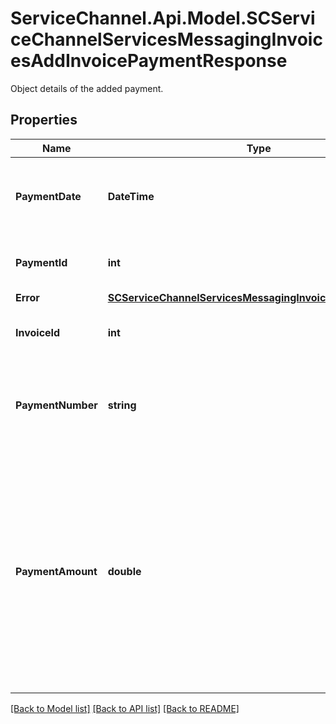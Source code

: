 # ServiceChannel.Api.Model.SCServiceChannelServicesMessagingInvoicesAddInvoicePaymentResponse
Object details of the added payment.

## Properties

Name | Type | Description | Notes
------------ | ------------- | ------------- | -------------
**PaymentDate** | **DateTime** | Date and time when the specified invoice is paid. | [optional] 
**PaymentId** | **int** | Unique numeric invoice payment ID. | [optional] 
**Error** | [**SCServiceChannelServicesMessagingInvoicesResponseError**](SCServiceChannelServicesMessagingInvoicesResponseError.md) |  | [optional] 
**InvoiceId** | **int** | Unique numeric invoice identifier. | [optional] 
**PaymentNumber** | **string** | Number provided by a user when adding a payment record. | [optional] 
**PaymentAmount** | **double** | Amount of the payment. Cannot exceed the total amount of the invoice. If it’s a credited invoice, a single payment is required with a minus before the payment amount. | [optional] 

[[Back to Model list]](../README.md#documentation-for-models) [[Back to API list]](../README.md#documentation-for-api-endpoints) [[Back to README]](../README.md)

